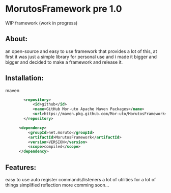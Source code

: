 # MorutosFramework pre 1.0
WIP framework (work in progress)

## About:
an open-source and easy to use framework that provides a lot of this, at first it was just a simple library for personal use and i made it bigger and bigger and decided to make a framework and release it.

## Installation:
maven
```xml
        <repository>
            <id>github</id>
            <name>GitHub Mor-uto Apache Maven Packages</name>
            <url>https://maven.pkg.github.com/Mor-uto/MorutosFramework</url>
        </repository>

      <dependency>
          <groupId>net.moruto</groupId>
          <artifactId>MorutosFramework</artifactId>
          <version>VERSION</version>
          <scope>compiled</scope>
      </dependency>
```

## Features:
easy to use
auto register commands/listeners
a lot of utilities for a lot of things
simplified reflection
more comming soon...
